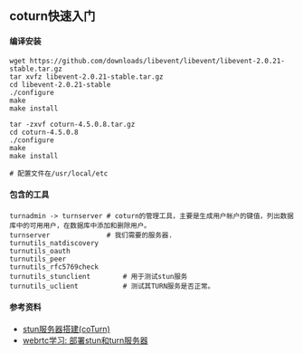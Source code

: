 ## coturn快速入门

#### 编译安装

```shell
wget https://github.com/downloads/libevent/libevent/libevent-2.0.21-stable.tar.gz
tar xvfz libevent-2.0.21-stable.tar.gz
cd libevent-2.0.21-stable
./configure
make
make install

tar -zxvf coturn-4.5.0.8.tar.gz 
cd coturn-4.5.0.8
./configure 
make
make install

# 配置文件在/usr/local/etc
```

#### 包含的工具

```shell
turnadmin -> turnserver # coturn的管理工具，主要是生成用户帐户的键值，列出数据库中的可用用户，在数据库中添加和删除用户。
turnserver				# 我们需要的服务器. 
turnutils_natdiscovery
turnutils_oauth
turnutils_peer
turnutils_rfc5769check
turnutils_stunclient		# 用于测试stun服务
turnutils_uclient    		# 测试其TURN服务是否正常。
```



#### 参考资料

+ [stun服务器搭建(coTurn)](https://www.cnblogs.com/wunaozai/p/9071097.html)
+ [webrtc学习: 部署stun和turn服务器](https://www.cnblogs.com/lidabo/p/6971103.html)

